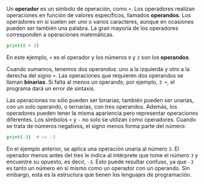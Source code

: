 
Un **operador** es un símbolo de operación, como `+`. Los operadores realizan operaciones en función de valores específicos, llamados **operandos**. Los operadores en sí suelen ser uno o varios caracteres, aunque en ocasiones pueden ser también una palabra. La gran mayoría de los operadores corresponden a operaciones matemáticas.

```python
print(8 + 2)
```

En este ejemplo, `+` es el operador y los números `8` y `2` son los **operandos**.

Cuando sumamos, tenemos dos operandos: uno a la izquierda y otro a la derecha del signo `+`. Las operaciones que requieren dos operandos se llaman **binarias**. Si falta al menos un operando, por ejemplo, `3 +`, el programa dará un error de sintaxis.

Las operaciones no sólo pueden ser binarias; también pueden ser unarias, con un solo operando, o ternarias, con tres operandos. Además, los operadores pueden tener la misma apariencia pero representar operaciones diferentes. Los símbolos `+` y `-` no solo se utilizan como operadores. Cuando se trata de números negativos, el signo menos forma parte del número:

```python
print(-3)  # => -3
```

En el ejemplo anterior, se aplica una operación unaria al número `3`. El operador menos antes del tres le indica al intérprete que tome el número `3` y encuentre su opuesto, es decir, `-3`. Esto puede resultar confuso, ya que `-3` es tanto un número en sí mismo como un operador con un operando. Sin embargo, esta es la estructura que tienen los lenguajes de programación.
